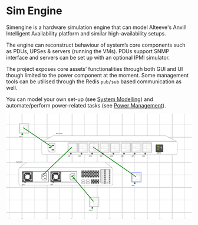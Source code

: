 # Sim Engine


Simengine is a hardware simulation engine that can model Alteeve's Anvil! Intelligent Availability platform and similar high-availability setups.

The engine can reconstruct behaviour of system’s core components such as PDUs, UPSes & servers (running the VMs). PDUs support SNMP interface and servers can be set up with an optional IPMI simulator.  

The project exposes core assets’ functionalities through both GUI and UI though limited to the power component at the moment. Some management tools can be utilised through the Redis `pub/sub` based communication as well.

You can model your own set-up (see [System Modelling](./SystemModeling.md)) and automate/perform power-related tasks (see [Power Management](./PowerManagement.md)).


![](./server.png)

